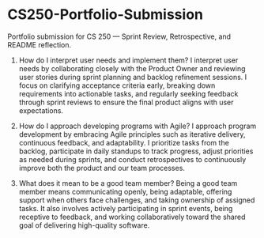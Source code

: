 # CS250-Portfolio-Submission
Portfolio submission for CS 250 — Sprint Review, Retrospective, and README reflection.

1. How do I interpret user needs and implement them?
I interpret user needs by collaborating closely with the Product Owner and reviewing user stories during sprint planning and backlog refinement sessions. I focus on clarifying acceptance criteria early, breaking down requirements into actionable tasks, and regularly seeking feedback through sprint reviews to ensure the final product aligns with user expectations.

2. How do I approach developing programs with Agile?
I approach program development by embracing Agile principles such as iterative delivery, continuous feedback, and adaptability. I prioritize tasks from the backlog, participate in daily standups to track progress, adjust priorities as needed during sprints, and conduct retrospectives to continuously improve both the product and our team processes.

3. What does it mean to be a good team member?
Being a good team member means communicating openly, being adaptable, offering support when others face challenges, and taking ownership of assigned tasks. It also involves actively participating in sprint events, being receptive to feedback, and working collaboratively toward the shared goal of delivering high-quality software.
